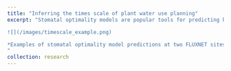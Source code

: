 ```yaml
---
title: "Inferring the times scale of plant water use planning"
excerpt: "Stomatal optimality models are popular tools for predicting how plants adjust their water use in response to drought, but they typically make the unrealistic simplifying assumption that plants optimize a reward function at each instant independently. By developing a new model that integrates water use and photosynthesis over time, we are able to quantify the time horizon over which plants in different ecosystems conserve water. This work was a collaboration with Xue Feng's lab at the University of Minnesota.

![](/images/timescale_example.png)

*Examples of stomatal optimality model predictions at two FLUXNET sites, with different values of the water saving time scale parameter (tau)*
"
collection: research
---
```

